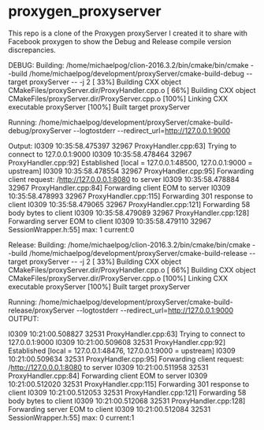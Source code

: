 # proxygen_proxyserver

This repo is a clone of the Proxygen proxyServer
I created it to share with Facebook proxygen to show the Debug and Release compile version discrepancies.

DEBUG:
Building:
/home/michaelpog/clion-2016.3.2/bin/cmake/bin/cmake --build /home/michaelpog/development/proxyServer/cmake-build-debug --target proxyServer -- -j 2
[ 33%] Building CXX object CMakeFiles/proxyServer.dir/ProxyHandler.cpp.o
[ 66%] Building CXX object CMakeFiles/proxyServer.dir/ProxyServer.cpp.o
[100%] Linking CXX executable proxyServer
[100%] Built target proxyServer

Running:
/home/michaelpog/development/proxyServer/cmake-build-debug/proxyServer --logtostderr --redirect_url=http://127.0.0.1:9000

Output:
I0309 10:35:58.475397 32967 ProxyHandler.cpp:63] Trying to connect to 127.0.0.1:9000
I0309 10:35:58.478464 32967 ProxyHandler.cpp:92] Established [local = 127.0.0.1:48500, 127.0.0.1:9000 = upstream]
I0309 10:35:58.478554 32967 ProxyHandler.cpp:95] Forwarding client request: /http://127.0.0.0.1:8080 to server
I0309 10:35:58.478884 32967 ProxyHandler.cpp:84] Forwarding client EOM to server
I0309 10:35:58.478993 32967 ProxyHandler.cpp:115] Forwarding 301 response to client
I0309 10:35:58.479065 32967 ProxyHandler.cpp:121] Forwarding 58 body bytes to client
I0309 10:35:58.479089 32967 ProxyHandler.cpp:128] Forwarding server EOM to client
I0309 10:35:58.479110 32967 SessionWrapper.h:55] max: 1 current:0


Release:
Building:
/home/michaelpog/clion-2016.3.2/bin/cmake/bin/cmake --build /home/michaelpog/development/proxyServer/cmake-build-release --target proxyServer -- -j 2
[ 33%] Building CXX object CMakeFiles/proxyServer.dir/ProxyHandler.cpp.o
[ 66%] Building CXX object CMakeFiles/proxyServer.dir/ProxyServer.cpp.o
[100%] Linking CXX executable proxyServer
[100%] Built target proxyServer

Running:
/home/michaelpog/development/proxyServer/cmake-build-release/proxyServer --logtostderr --redirect_url=http://127.0.0.1:9000
OUTPUT:

I0309 10:21:00.508827 32531 ProxyHandler.cpp:63] Trying to connect to 127.0.0.1:9000
I0309 10:21:00.509608 32531 ProxyHandler.cpp:92] Established [local = 127.0.0.1:48476, 127.0.0.1:9000 = upstream]
I0309 10:21:00.509634 32531 ProxyHandler.cpp:95] Forwarding client request: /http://127.0.0.0.1:8080 to server
I0309 10:21:00.511958 32531 ProxyHandler.cpp:84] Forwarding client EOM to server
I0309 10:21:00.512020 32531 ProxyHandler.cpp:115] Forwarding 301 response to client
I0309 10:21:00.512053 32531 ProxyHandler.cpp:121] Forwarding 58 body bytes to client
I0309 10:21:00.512068 32531 ProxyHandler.cpp:128] Forwarding server EOM to client
I0309 10:21:00.512084 32531 SessionWrapper.h:55] max: 0 current:1
